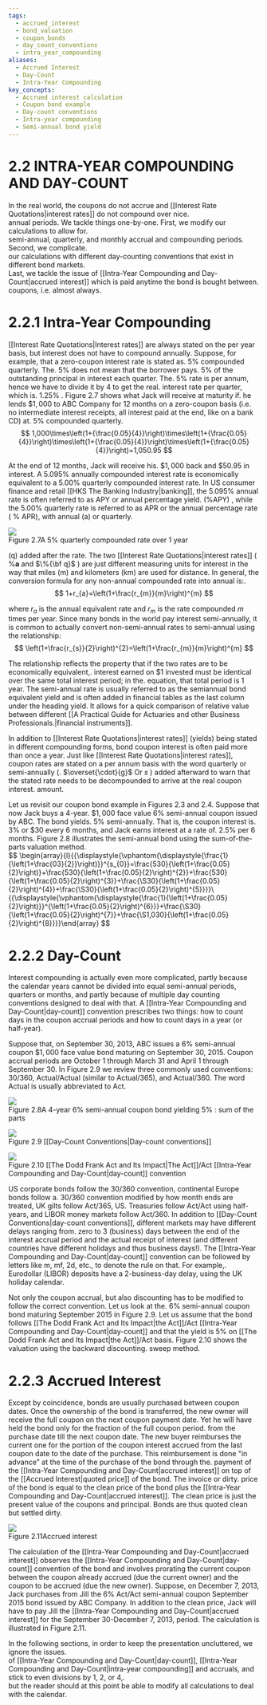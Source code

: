 ```yaml
---
tags:
  - accrued_interest
  - bond_valuation
  - coupon_bonds
  - day_count_conventions
  - intra_year_compounding
aliases:
  - Accrued Interest
  - Day-Count
  - Intra-Year Compounding
key_concepts:
  - Accrued interest calculation
  - Coupon bond example
  - Day-count conventions
  - Intra-year compounding
  - Semi-annual bond yield
---
```


# 2.2 INTRA-YEAR COMPOUNDING AND DAY-COUNT  

In the real world, the coupons do not accrue and [[Interest Rate Quotations|interest rates]] do not compound over nice.   
annual periods. We tackle things one-by-one. First, we modify our calculations to allow for.   
semi-annual, quarterly, and monthly accrual and compounding periods. Second, we complicate.   
our calculations with different day-counting conventions that exist in different bond markets.   
Last, we tackle the issue of [[Intra-Year Compounding and Day-Count|accrued interest]] which is paid anytime the bond is bought between.   
coupons, i.e. almost always.  

# 2.2.1 Intra-Year Compounding  

[[Interest Rate Quotations|Interest rates]] are always stated on the per year basis, but interest does not have to compound annually. Suppose, for example, that a zero-coupon interest rate is stated as. $5\%$ compounded quarterly. The. $5\%$ does not mean that the borrower pays. $5\%$ of the outstanding principal in interest each quarter. The. $5\%$ rate is per annum, hence we have to divide it by 4 to get the real. interest rate per quarter, which is. $1.25\%$ . Figure 2.7 shows what Jack will receive at maturity if. he lends $\$1,000$ to ABC Company for 12 months on a zero-coupon basis (i.e. no intermediate interest receipts, all interest paid at the end, like on a bank CD) at. $5\%$ compounded quarterly.  
$$
1,000\times\left(1+{\frac{0.05}{4}}\right)\times\left(1+{\frac{0.05}{4}}\right)\times\left(1+{\frac{0.05}{4}}\right)\times\left(1+{\frac{0.05}{4}}\right)=1,050.95
$$  

At the end of 12 months, Jack will receive his. $\$1,000$ back and $\$50.95$ in interest. A $5.095\%$ annually compounded interest rate is economically equivalent to a $5.00\%$ quarterly compounded interest rate. In US consumer finance and retail [[HKS The Banking Industry|banking]], the $5.095\%$ annual rate is often referred to as APY or annual percentage yield. $(\%\mathrm{APY})$ , while the $5.00\%$ quarterly rate is referred to as APR or the annual percentage rate ( $\%$ APR), with annual (a) or quarterly.  

![](1b095f3f41c3e948b8a0905cf4e6db3862b3adea2c4021d6aa66ab55a0d3d649.jpg)  
Figure 2.7A $5\%$ quarterly compounded rate over 1 year  

(q) added after the rate. The two [[Interest Rate Quotations|interest rates]] ( $\%{\mathbf a}$ and $\%{\bf q}$ ) are just different measuring units for interest in the way that miles (m) and kilometers (km) are used for distance. In general, the conversion formula for any non-annual compounded rate into annual is:.  
$$
1+r_{a}=\left(1+\frac{r_{m}}{m}\right)^{m}
$$  

where $r_{a}$ is the annual equivalent rate and $r_{m}$ is the rate compounded $m$ times per year. Since many bonds in the world pay interest semi-annually, it is common to actually convert non-semi-annual rates to semi-annual using the relationship:  
$$
\left(1+\frac{r_{s}}{2}\right)^{2}=\left(1+\frac{r_{m}}{m}\right)^{m}
$$  

The relationship reflects the property that if the two rates are to be economically equivalent,. interest earned on $\$1$ invested must be identical over the same total interest period; in the. equation, that total period is 1 year. The semi-annual rate is usually referred to as the semiannual bond equivalent yield and is often added in financial tables as the last column under the heading yield. It allows for a quick comparison of relative value between different [[A Practical Guide for Actuaries and other Business Professionals.|financial instruments]].  

In addition to [[Interest Rate Quotations|interest rates]] (yields) being stated in different compounding forms, bond coupon interest is often paid more than once a year. Just like [[Interest Rate Quotations|interest rates]], coupon rates are stated on a per annum basis with the word quarterly or semi-annually (. $\overset{\cdot}{g}$ Or $s$ ) added afterward to warn that the stated rate needs to be decompounded to arrive at the real coupon interest. amount.  

Let us revisit our coupon bond example in Figures 2.3 and 2.4. Suppose that now Jack buys a 4-year. $\$1,000$ face value $6\%$ semi-annual coupon issued by ABC. The bond yields. $5\%$ semi-annually. That is, the coupon interest is. $3\%$ or $\$30$ every 6 months, and Jack earns interest at a rate of. $2.5\%$ per 6 months. Figure 2.8 illustrates the semi-annual bond using the sum-of-the-parts valuation method.  
$$
\begin{array}{l}{{\displaystyle{\vphantom{\displaystyle{\frac{1}{\left(1+\frac{03}{2}}\right)}}^{s_{0}}=\frac{530}{\left(1+\frac{0.05}{2}\right)}+\frac{530}{\left(1+\frac{0.05}{2}\right)^{2}}+\frac{530}{\left(1+\frac{0.05}{2}\right)^{3}}+\frac{\S30}{\left(1+\frac{0.05}{2}\right)^{4}}+\frac{\S30}{\left(1+\frac{0.05}{2}\right)^{5}}}}\ {{\displaystyle{\vphantom{\displaystyle{\frac{1}{\left(1+\frac{0.05}{2}\right)}}^{\left(1+\frac{0.05}{2}\right)^{6}}}+\frac{\S30}{\left(1+\frac{0.05}{2}\right)^{7}}+\frac{\S1,030}{\left(1+\frac{0.05}{2}\right)^{8}}}}\end{array}
$$  

# 2.2.2 Day-Count  

Interest compounding is actually even more complicated, partly because the calendar years cannot be divided into equal semi-annual periods, quarters or months, and partly because of multiple day counting conventions designed to deal with that. A [[Intra-Year Compounding and Day-Count|day-count]] convention prescribes two things: how to count days in the coupon accrual periods and how to count days in a year (or half-year).  

Suppose that, on September 30, 2013, ABC issues a $6\%$ semi-annual coupon $\$1,000$ face value bond maturing on September 30, 2015. Coupon accrual periods are October 1 through March 31 and April 1 through September 30. In Figure 2.9 we review three commonly used conventions: 30/360, Actual/Actual (similar to Actual/365), and Actual/360. The word Actual is usually abbreviated to Act.  

![](7f82fad43cecb572eb2625ac4b57385999d10a41a0097064d082ab0bef57550a.jpg)  
Figure 2.8A 4-year $6\%$ semi-annual coupon bond yielding $5\%$ : sum of the parts  

![](e32a0e8cd0f9fa63ff44d29c4d04a8e8a932ba068de75972ae80ca32b62284f2.jpg)  
Figure 2.9 [[Day-Count Conventions|Day-count conventions]]  

![](5b42f368e7a2504b91f0079a383b5274d7a8c06d18d75836b807ba674da13cab.jpg)  
Figure 2.10 [[The Dodd Frank Act and Its Impact|The Act]]/Act [[Intra-Year Compounding and Day-Count|day-count]] convention  

US corporate bonds follow the 30/360 convention, continental Europe bonds follow a. 30/360 convention modified by how month ends are treated, UK gilts follow Act/365, US. Treasuries follow Act/Act using half-years, and LIBOR money markets follow Act/360. In addition to [[Day-Count Conventions|day-count conventions]], different markets may have different delays ranging from. zero to 3 (business) days between the end of the interest accrual period and the actual receipt of interest (and different countries have different holidays and thus business days!). The [[Intra-Year Compounding and Day-Count|day-count]] convention can be followed by letters like m, mf, 2d, etc., to denote the rule on that. For example,. Eurodollar (LIBOR) deposits have a 2-business-day delay, using the UK holiday calendar.  

Not only the coupon accrual, but also discounting has to be modified to follow the correct convention. Let us look at the. $6\%$ semi-annual coupon bond maturing September 2015 in Figure 2.9. Let us assume that the bond follows [[The Dodd Frank Act and Its Impact|the Act]]/Act [[Intra-Year Compounding and Day-Count|day-count]] and that the yield is $5\%$ on [[The Dodd Frank Act and Its Impact|the Act]]/Act basis. Figure 2.10 shows the valuation using the backward discounting. sweep method.  

# 2.2.3 Accrued Interest  

Except by coincidence, bonds are usually purchased between coupon dates. Once the ownership of the bond is transferred, the new owner will receive the full coupon on the next coupon payment date. Yet he will have held the bond only for the fraction of the full coupon period. from the purchase date till the next coupon date. The new buyer reimburses the current one for the portion of the coupon interest accrued from the last coupon date to the date of the purchase. This reimbursement is done "in advance" at the time of the purchase of the bond through the. payment of the [[Intra-Year Compounding and Day-Count|accrued interest]] on top of the [[Accrued Interest|quoted price]] of the bond. The invoice or dirty. price of the bond is equal to the clean price of the bond plus the [[Intra-Year Compounding and Day-Count|accrued interest]]. The clean price is just the present value of the coupons and principal. Bonds are thus quoted clean but settled dirty.  

![](a27a32f5f6d88b3705f9f3f0909db3c0f65ae5d7f17768413b44eee9a6465cd7.jpg)  
Figure 2.11Accrued interest  

The calculation of the [[Intra-Year Compounding and Day-Count|accrued interest]] observes the [[Intra-Year Compounding and Day-Count|day-count]] convention of the bond and involves prorating the current coupon between the coupon already accrued (due the current owner) and the coupon to be accrued (due the new owner). Suppose, on December 7, 2013, Jack purchases from Jill the $6\%$ Act/Act semi-annual coupon September 2015 bond issued by ABC Company. In addition to the clean price, Jack will have to pay Jill the [[Intra-Year Compounding and Day-Count|accrued interest]] for the September 30-December 7, 2013, period. The calculation is illustrated in Figure 2.11.  

In the following sections, in order to keep the presentation uncluttered, we ignore the issues.   
of [[Intra-Year Compounding and Day-Count|day-count]], [[Intra-Year Compounding and Day-Count|intra-year compounding]] and accruals, and stick to even divisions by 1, 2, or 4,.   
but the reader should at this point be able to modify all calculations to deal with the calendar.  